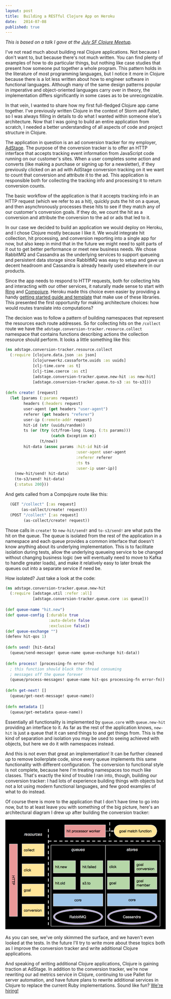 ```yaml
---
layout: post
title:  Building a RESTful Clojure App on Heroku
date:   2014-07-08
published: true
---
```


*This is based on a talk I gave at the [July SF Clojure Meetup](http://www.meetup.com/The-Bay-Area-Clojure-User-Group/events/148824482/).*

I've not read much about building real Clojure applications. Not because I don't want to, but because there's not much written. You can find plenty of examples of how to do particular things, but nothing like case studies that present how someone put together a whole program. This pattern holds in the literature of most programming languages, but I notice it more in Clojure because there is a lot less written about how to engineer software in functional languages. Although many of the same design patterns popular in imperative and object-oriented languages carry over in theory, the implementation differs significantly in some cases as to be unrecognizable.

In that vein, I wanted to share how my first full-fledged Clojure app came together. I've previously written Clojure in the context of Storm and Pallet, so I was always filling in details to do what I wanted within someone else's architecture. Now that I was going to build an entire application from scratch, I needed a better understanding of all aspects of code and project structure in Clojure.

The application in question is an ad conversion tracker for my employer, [AdStage](http://www.adstage.io/). The purpose of the conversion tracker is to offer an HTTP interface that accepts tracking event information from JavaScript code running on our customer's sites. When a user completes some action and converts (like making a purchase or signing up for a newsletter), if they previously clicked on an ad with AdStage conversion tracking on it we want to count that conversion and attribute it to the ad. This application is responsible both for collecting the tracking info and processing it to return conversion counts.

The basic workflow of the application is that it accepts tracking info in an HTTP request (which we refer to as a hit), quickly puts the hit on a queue, and then asynchronously processes these hits to see if they match any of our customer's conversion goals. If they do, we count the hit as a conversion and attribute the conversion to the ad or ads that led to it.

In our case we decided to build an application we would deploy on Heroku, and I chose Clojure mostly because I like it. We would integrate hit collection, hit processing, and conversion reporting into a single app for now, but also keep in mind that in the future we might need to split parts of it out to get better performance or meet new business needs. We chose RabbitMQ and Cassandra as the underlying services to support queueing and persistent data storage since RabbitMQ was easy to setup and gave us decent headroom and Cassandra is already heavily used elsewhere in our products.

Since the app needs to respond to HTTP requests, both for collecting hits and interacting with our other services, it naturally made sense to start with [Ring](https://github.com/ring-clojure/ring) and [Compojure](https://github.com/weavejester/compojure). Heroku made this choice even easier by providing a handy [getting started guide and template](https://devcenter.heroku.com/articles/getting-started-with-clojure) that make use of these libraries. This presented the first opportunity for making architecture choices: how would routes translate into computations?

The decision was to follow a pattern of building namespaces that represent the resources each route addresses. So for collecting hits on the `/collect` route we have the `adstage.conversion-tracker.resource.collect` namespace that contains functions describing actions the collection resource should perform. It looks a little something like this:

```clojure
(ns adstage.conversion-tracker.resource.collect
  (:require [clojure.data.json :as json]
            [clojurewerkz.cassaforte.uuids :as uuids]
            [clj-time.core :as t]
            [clj-time.coerce :as ct]
            [adstage.conversion-tracker.queue.new-hit :as new-hit]
            [adstage.conversion-tracker.queue.to-s3 :as to-s3]))

(defn create! [request]
  (let [params (:params request)
        headers (:headers request)
        user-agent (get headers "user-agent")
        referer (get headers "referer")
        user-ip (:remote-addr request)
        hit-id (str (uuids/random))
        ts (or (try (ct/from-long (Long. (:ts params)))
                    (catch Exception e))
               (t/now))
        hit-data (assoc params :hit-id hit-id
                               :user-agent user-agent
                               :referer referer
                               :ts ts
                               :user-ip user-ip)]
    (new-hit/send! hit-data)
    (to-s3/send! hit-data)
    {:status 200}))
```

And gets called from a Compojure route like this:

```clojure
  (GET "/collect" [:as request]
       (as-collect/create! request))
  (POST "/collect" [:as request]
        (as-collect/create! request))
```

Those calls in `create!` to `new-hit/send!` and `to-s3/send!` are what puts the hit on the queue. The queue is isolated from the rest of the application in a namespace and each queue provides a common interface that doesn't know anything about its underlying implementation. This is to facilitate isolation during tests, allow the underlying queueing service to be changed without changing business logic (we will eventually need to move to Kafka to handle greater loads), and make it relatively easy to later break the queues out into a separate service if need be.

How isolated? Just take a look at the code:

```clojure
(ns adstage.conversion-tracker.queue.new-hit
  (:require [adstage.util :refer :all]
            [adstage.conversion-tracker.queue.core :as queue]))

(def queue-name "hit.new")
(def queue-config [:durable true
                   :auto-delete false
                   :exclusive false])
(def queue-exchange "")
(defenv hit-qos 1)

(defn send! [hit-data]
  (queue/send-message! queue-name queue-exchange hit-data))

(defn process! [processing-fn error-fn]
  ; this function should block the thread consuming
  ; messages off the queue forever
  (queue/process-messages! queue-name hit-qos processing-fn error-fn))

(defn get-next! []
  (queue/get-next-message! queue-name))

(defn metadata []
  (queue/get-metadata queue-name))
```

Essentially all functionality is implemented by `queue.core` with `queue.new-hit` providing an interface to it. As far as the rest of the application knows, `new-hit` is just a queue that it can send things to and get things from. This is the kind of separation and isolation you may be used to seeing achieved with objects, but here we do it with namespaces instead.

And this is not even that great an implementation! It can be further cleaned up to remove boilerplate code, since every queue implements this same functionality with different configuration. The conversion to functional style is not complete, because here I'm treating namespaces too much like classes. That's exactly the kind of trouble I ran into, though, building our conversion tracker: I had lots of experience building things with objects but not a lot using modern functional languages, and few good examples of what to do instead.

Of course there is more to the application that I don't have time to go into now, but to at least leave you with something of the big picture, here's an architectural diagram I drew up after building the conversion tracker:

![Conversion Tracker Architectural Diagram](/assets/conversion-tracker-architectural-diagram.png)

As you can see, we've only skimmed the surface, and we haven't even looked at the tests. In the future I'll try to write more about these topics both as I improve the conversion tracker and write additional Clojure applications.

And speaking of writing additional Clojure applications, Clojure is gaining traction at AdStage. In addition to the conversion tracker, we're now rewriting our ad metrics service in Clojure, continuing to use Pallet for server automation, and have future plans to rewrite additional services in Clojure to replace the current Ruby implementations. Sound like fun? [We're hiring!](http://www.adstage.io/jobs)
